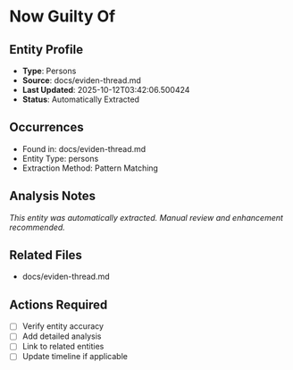 # Now Guilty Of

## Entity Profile
- **Type**: Persons
- **Source**: docs/eviden-thread.md
- **Last Updated**: 2025-10-12T03:42:06.500424
- **Status**: Automatically Extracted

## Occurrences
- Found in: docs/eviden-thread.md
- Entity Type: persons
- Extraction Method: Pattern Matching

## Analysis Notes
*This entity was automatically extracted. Manual review and enhancement recommended.*

## Related Files
- docs/eviden-thread.md

## Actions Required
- [ ] Verify entity accuracy
- [ ] Add detailed analysis
- [ ] Link to related entities
- [ ] Update timeline if applicable
